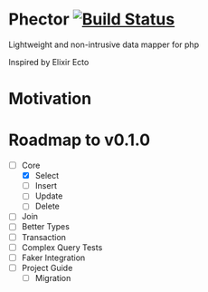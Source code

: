 # Phector [![Build Status](https://travis-ci.com/inven10/Phector.svg?branch=master)](https://travis-ci.com/inven10/Phector)
Lightweight and non-intrusive data mapper for php

Inspired by Elixir Ecto

# Motivation


# Roadmap to v0.1.0

- [ ] Core
  - [x] Select
  - [ ] Insert
  - [ ] Update
  - [ ] Delete
- [ ] Join
- [ ] Better Types
- [ ] Transaction
- [ ] Complex Query Tests
- [ ] Faker Integration
- [ ] Project Guide
  - [ ] Migration
